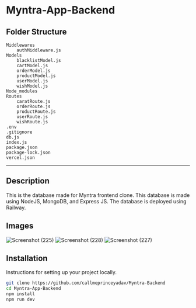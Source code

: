 # Myntra-App-Backend

Folder Structure
--------------------
    Middlewares
        authMiddleware.js
    Models
        blacklistModel.js
        cartModel.js
        orderModel.js
        productModel.js
        userModel.js
        wishModel.js
    Node_modules
    Routes
        caratRoute.js
        orderRoute.js
        productRoute.js
        userRoute.js
        wishRoute.js
    .env
    .gitignore
    db.js
    index.js
    package.json
    package-lock.json
    vercel.json

-----------------------------
## Description

This is the database made for Myntra frontend clone. This database is made using NodeJS, MongoDB, and Express JS. The database is deployed using Railway.

## Images

![Screenshot (225)](https://github.com/Rahulkrsharma2004/Myntra-App-Backend/assets/139108196/2ce06a97-1b27-428b-84fa-b34b766ff541)
![Screenshot (228)](https://github.com/Rahulkrsharma2004/Myntra-App-Backend/assets/139108196/5de594fe-6ee5-4273-ba62-35da864931b5)
![Screenshot (227)](https://github.com/Rahulkrsharma2004/Myntra-App-Backend/assets/139108196/61c92f2a-e263-4f10-990c-c3bfb48dce13)

## Installation

Instructions for setting up your project locally.

```sh
git clone https://github.com/callmeprinceyadav/Myntra-Backend
cd Myntra-App-Backend
npm install
npm run dev


